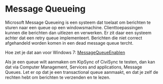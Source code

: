 Message Queueing
================

Microsoft Message Queueing is een systeem dat toelaat om berichten te
sturen naar een queue op een windowsmachine. Clienttoepassingen kunnen
die berichten dan uitlezen en verwerken. Er zit daar een systeem achter
dat een retry queue implementeert. Berichten die niet correct
afgehandeld worden komen in een dead message queue tercht.

Hoe zet je dat aan voor Windows 7: [MessageQueueEnablen](MessageQueueEnablen.md)

Als je een queue wilt aanmaken om KipSync of CiviSync te testen, dan kan
dat via Computer Management, Services and applications, Message Queues.
Let er op dat je een transactional queue aanmaakt, en dat je zelf de
rechten hebt om berichten te verzenden en te lezen.

